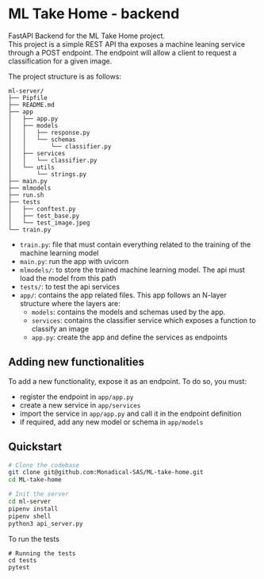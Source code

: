 # ML Take Home - backend

FastAPI Backend for the ML Take Home project.  
This project is a simple REST API tha exposes a machine leaning service through a POST endpoint. The endpoint will allow
a client to request a classification for a given image.

The project structure is as follows:

```
ml-server/
├── Pipfile
├── README.md
├── app
│   ├── app.py
│   ├── models
│   │   ├── response.py
│   │   └── schemas
│   │       └── classifier.py
│   ├── services
│   │   └── classifier.py
│   └── utils
│       └── strings.py
├── main.py
├── mlmodels
├── run.sh
├── tests
│   ├── conftest.py
│   ├── test_base.py
│   └── test_image.jpeg
└── train.py
```

- `train.py`: file that must contain everything related to the training of the machine learning model
- `main.py`: run the app with uvicorn
- `mlmodels/`: to store the trained machine learning model. The api must load the model from this path
- `tests/`: to test the api services
- `app/`: contains the app related files. This app follows an N-layer structure where the layers are:
    - `models`: contains the models and schemas used by the app.
    - `services`: contains the classifier service which exposes a function to classify an image
    - `app.py`: create the app and define the services as endpoints

## Adding new functionalities

To add a new functionality, expose it as an endpoint. To do so, you must:

* register the endpoint in `app/app.py`
* create a new service in `app/services`
* import the service in `app/app.py` and call it in the endpoint definition
* if required, add any new model or schema in `app/models`

## Quickstart

```bash
# Clone the codebase
git clone git@github.com:Monadical-SAS/ML-take-home.git
cd ML-take-home

# Init the server
cd ml-server 
pipenv install
pipenv shell
python3 api_server.py 
```

To run the tests

```shell
# Running the tests
cd tests
pytest
```



